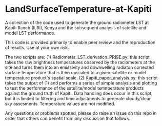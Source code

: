 # LandSurfaceTemperature-at-Kapiti
A collection of the code used to generate the ground radiometer LST at Kapiti Ranch (ILRI), Kenya and the subsequent analysis of satellite and model LST performance.

This code is provided primarily to enable peer review and the reproduction of results. Use at your own risk.

The two scripts are:
(1) Radiometer_LST_derivation_PRISE.py: this script takes the raw brightness temperatures observed by the radiometers at the site and turns them into an emissivity and downwelling radiaton corrected surface temperature that is then upscaled to a given satellite or model temperature product's spatial scale. 
(2) Kapiti_paper_analysis.py: this script takes the output of (1) and performs a series of simple analysis and plotting to test the performance of the satellite/model temnperature products against the ground truth of Kapiti. Data handling does occur in this script, but it is limited to filtering and time adjustments to generate cloudy/clear sky assesments. Temperature values are not modified.

Any questions or problems spotted, please do raise an issue on this repo in order that others can benefit from any discussion that follows.
